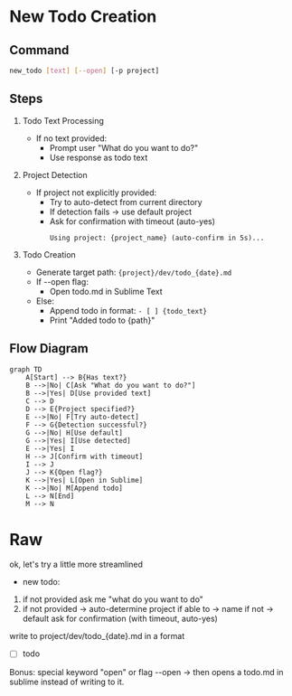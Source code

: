 # New Todo Creation

## Command
```bash
new_todo [text] [--open] [-p project]
```

## Steps
1. Todo Text Processing
   - If no text provided:
     - Prompt user "What do you want to do?"
     - Use response as todo text

2. Project Detection
   - If project not explicitly provided:
     - Try to auto-detect from current directory
     - If detection fails -> use default project
     - Ask for confirmation with timeout (auto-yes)
       ```
       Using project: {project_name} (auto-confirm in 5s)...
       ```

3. Todo Creation
   - Generate target path: `{project}/dev/todo_{date}.md`
   - If --open flag:
     - Open todo.md in Sublime Text
   - Else:
     - Append todo in format: `- [ ] {todo_text}`
     - Print "Added todo to {path}"

## Flow Diagram
```mermaid
graph TD
    A[Start] --> B{Has text?}
    B -->|No| C[Ask "What do you want to do?"]
    B -->|Yes| D[Use provided text]
    C --> D
    D --> E{Project specified?}
    E -->|No| F[Try auto-detect]
    F --> G{Detection successful?}
    G -->|No| H[Use default]
    G -->|Yes| I[Use detected]
    E -->|Yes| I
    H --> J[Confirm with timeout]
    I --> J
    J --> K{Open flag?}
    K -->|Yes| L[Open in Sublime]
    K -->|No| M[Append todo]
    L --> N[End]
    M --> N
```

# Raw
ok, let's try a little more streamlined

- new todo:
1) if not provided ask me "what do you want to do"
2) if not provided 
-> auto-determine project
if able to -> name
if not -> default
ask for confirmation (with timeout, auto-yes)

write to 
project/dev/todo_{date}.md
in a format 
- [ ] todo

Bonus:
special keyword "open" or flag --open
-> then opens a todo.md in sublime instead of writing to it.